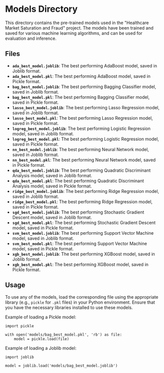 # Models Directory

This directory contains the pre-trained models used in the "Healthcare Market Saturation and Fraud" project. The models have been trained and saved for various machine learning algorithms, and can be used for evaluation and inference.

## Files

- **`ada_best_model.joblib`**: The best performing AdaBoost model, saved in Joblib format.
- **`ada_best_model.pkl`**: The best performing AdaBoost model, saved in Pickle format.
- **`bag_best_model.joblib`**: The best performing Bagging Classifier model, saved in Joblib format.
- **`bag_best_model.pkl`**: The best performing Bagging Classifier model, saved in Pickle format.
- **`lasso_best_model.joblib`**: The best performing Lasso Regression model, saved in Joblib format.
- **`lasso_best_model.pkl`**: The best performing Lasso Regression model, saved in Pickle format.
- **`logreg_best_model.joblib`**: The best performing Logistic Regression model, saved in Joblib format.
- **`logreg_best_model.pkl`**: The best performing Logistic Regression model, saved in Pickle format.
- **`nn_best_model.joblib`**: The best performing Neural Network model, saved in Joblib format.
- **`nn_best_model.pkl`**: The best performing Neural Network model, saved in Pickle format.
- **`qda_best_model.joblib`**: The best performing Quadratic Discriminant Analysis model, saved in Joblib format.
- **`qda_best_model.pkl`**: The best performing Quadratic Discriminant Analysis model, saved in Pickle format.
- **`ridge_best_model.joblib`**: The best performing Ridge Regression model, saved in Joblib format.
- **`ridge_best_model.pkl`**: The best performing Ridge Regression model, saved in Pickle format.
- **`sgd_best_model.joblib`**: The best performing Stochastic Gradient Descent model, saved in Joblib format.
- **`sgd_best_model.pkl`**: The best performing Stochastic Gradient Descent model, saved in Pickle format.
- **`svm_best_model.joblib`**: The best performing Support Vector Machine model, saved in Joblib format.
- **`svm_best_model.pkl`**: The best performing Support Vector Machine model, saved in Pickle format.
- **`xgb_best_model.joblib`**: The best performing XGBoost model, saved in Joblib format.
- **`xgb_best_model.pkl`**: The best performing XGBoost model, saved in Pickle format.

## Usage

To use any of the models, load the corresponding file using the appropriate library (e.g., `pickle` for `.pkl` files) in your Python environment. Ensure that you have the necessary libraries installed to use these models.

Example of loading a Pickle model:

```
import pickle

with open('models/bag_best_model.pkl', 'rb') as file:
    model = pickle.load(file)
```

Example of loading a Joblib model: 
```
import joblib

model = joblib.load('models/bag_best_model.joblib')
``` 
